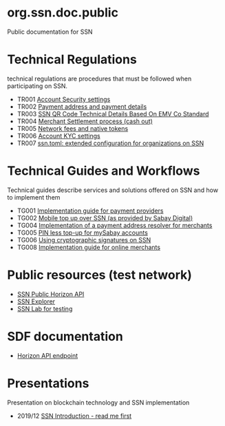 # org.ssn.doc.public

Public documentation for SSN

# Technical Regulations

technical regulations are procedures that must be followed when participating on SSN.

* TR001 [Account Security settings](/tr/tr001.md)
* TR002 [Payment address and payment details](/tr/tr002.md)
* TR003 [SSN QR Code Technical Details Based On EMV Co Standard](/tr/tr003.md)
* TR004 [Merchant Settlement process (cash out)](/tr/tr004.md)
* TR005 [Network fees and native tokens](/tr/tr005.md)
* TR006 [Account KYC settings](/tr/tr006.md)
* TR007 [ssn.toml: extended configuration for organizations on SSN](/tr/tr007.md)

# Technical Guides and Workflows

Technical guides describe services and solutions offered on SSN and how to implement them

* TG001 [Implementation guide for payment providers](/tg/tg001.md)
* TG002 [Mobile top up over SSN (as provided by Sabay Digital)](/tg/tg002.md)
* TG004 [Implementation of a payment address resolver for merchants](/tg/tg004.md)
* TG005 [PIN less top-up for mySabay accounts](/tg/tg005.md)
* TG006 [Using cryptographic signatures on SSN](/tg/tg006.md)
* TG008 [Implementation guide for online merchants](/tg/tg008.md)

# Public resources (test network)

* [SSN Public Horizon API](https://api.testing.ssn.digital/)
* [SSN Explorer](https://explorer.ssn.digital/)
* [SSN Lab for testing](https://lab.ssn.digital/)

# SDF documentation

* [Horizon API endpoint](https://www.stellar.org/developers/horizon/reference/index.html)

# Presentations 

Presentation on blockchain technology and SSN implementation

* 2019/12 [SSN Introduction - read me first](https://docs.google.com/presentation/d/1t_vDODv1UBwGbcw26KGjye3En04Pr7t48YxOb9dsuLc/present?usp=sharing)





